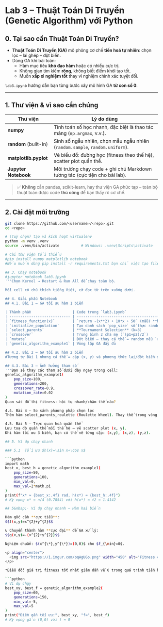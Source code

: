 # Lab 3 – Thuật Toán Di Truyền (Genetic Algorithm) với Python


## 0. Tại sao cần Thuật Toán Di Truyền?

- **Thuật Toán Di Truyền (GA)** mô phỏng cơ chế **tiến hoá tự nhiên**: chọn lọc – lai ghép – đột biến.  
- Dùng GA khi bài toán:
  * Hàm mục tiêu **khó đạo hàm** hoặc có nhiều cực trị.  
  * Không gian tìm kiếm **rộng**, không biết điểm khởi tạo tốt.  
  * Muốn **xấp xỉ nghiệm tốt** thay vì nghiệm chính xác tuyệt đối.

`lab3.ipynb` hướng dẫn bạn từng bước xây mô hình GA **từ con số 0**.

---

## 1. Thư viện & vì sao cần chúng

| Thư viện           | Lý do dùng                                                                                   |
|--------------------|----------------------------------------------------------------------------------------------|
| **numpy**          | Tính toán số học nhanh, đặc biệt là thao tác mảng (`np.argmax`, v.v.).                       |
| **random** (built-in) | Sinh số ngẫu nhiên, chọn mẫu ngẫu nhiên (`random.sample`, `random.uniform`).                |
| **matplotlib.pyplot** | Vẽ biểu đồ: đường học (fitness theo thế hệ), scatter plot quần thể.                         |
| **Jupyter Notebook**  | Môi trường chạy code + ghi chú Markdown tương tác (cực tiện cho bài lab).                  |

> ✅ **Không** cần pandas, scikit-learn, hay thư viện GA phức tạp – toàn bộ thuật toán được code **thủ công** để bạn thấy rõ cơ chế.

---

## 2. Cài đặt môi trường

```bash
git clone https://github.com/<username>/<repo>.git
cd <repo>

# (Tuỳ chọn) tạo và kích hoạt virtualenv
python -m venv .venv
source .venv/bin/activate          # Windows: .venv\Scripts\activate

# Cài thư viện tối thiểu
#pip install numpy matplotlib notebook
#Nếu muốn dùng pip install -r requirements.txt bạn chỉ việc tạo file yêu cầu.

## 3. Chạy notebook
#jupyter notebook lab3.ipynb
'''Chọn Kernel → Restart & Run All để chạy toàn bộ.

Mỗi cell có chú thích tiếng Việt, cứ đọc từ trên xuống dưới.

## 4. Giải phẫu Notebook
## 4.1. Bài 1 – GA tối ưu hàm 1 biến

| Thành phần                   | Code trong `lab3.ipynb`                                               | Giải thích nhanh                            |
| ---------------------------- | --------------------------------------------------------------------- | ------------------------------------------- |
| `fitness_function(x)`        | `return -(x**2) + 10*x + 50` (mẫu) **hoặc** `math.sin(x)+math.cos(x)` | Hàm mục tiêu, GA **muốn MAX** giá trị này.  |
| `initialize_population`      | Tạo danh sách `pop_size` số thực random                               | Quần thể khởi tạo.                          |
| `select_parents`             | **Tournament Selection** (k=3)                                        | Chọn cá thể tốt nhất trong 3 cá thể random. |
| `crossover`                  | Trung bình 2 cha mẹ (`(p1+p2)/2`)                                     | Sinh con mới.                               |
| `mutate`                     | Đột biến – thay cá thể = random nếu `rand < mutation_rate`            | Tạo đa dạng gen.                            |
| `genetic_algorithm_example1` | Vòng lặp GA đầy đủ                                                    | In kết quả & vẽ đồ thị tiến hoá.            |

## 4.2. Bài 2 – GA tối ưu hàm 2 biến
#Tương tự Bài 1 nhưng cá thể = cặp (x, y) và phương thức lai/đột biến xử lý 2 thành phần.

## 4.3. Bài 3 – Ảnh hưởng tham số
'''Bạn sẽ thay các tham số dưới đây ngay trong cell:
genetic_algorithm_example1(
    pop_size=100,
    generations=200,
    crossover_rate=0.9,
    mutation_rate=0.02
)
Quan sát đồ thị fitness: hội tụ nhanh/chậm thế nào?

4.4. Bài 4 – So sánh phương pháp chọn lọc
Thêm hàm select_parents_roulette (Roulette Wheel). Thay thế trong vòng lặp GA và đo tốc độ hội tụ so với Tournament.

4.5. Bài 5 – Trực quan hoá quần thể
Lưu toạ độ quần thể mỗi thế hệ → vẽ scatter plot (x, y).
Khi hàm tối ưu 3 biến, bạn có thể vẽ từng cặp: (x,y), (x,z), (y,z).

## 5. Ví dụ chạy nhanh

### 5.1  Tối ưu $h(x)=\sin x+\cos x$

```python
import math
best_x, best_h = genetic_algorithm_example1(
    pop_size=50,
    generations=100,
    min_val=0,
    max_val=2*math.pi
)
print(f"x* ≈ {best_x:.4f} rad, h(x*) ≈ {best_h:.4f}")
# Kỳ vọng x* ≈ π/4 (0.7854) với h(x*) ≈ √2 ≈ 1.4142

## 5&nbsp;· Ví dụ chạy nhanh — Hàm hai biến

Hàm gốc cần **cực tiểu**:  
$$f(x,y)=x^{2}+y^{2}$$

↳ Chuyển thành hàm **cực đại** để GA xử lý:  
$$g(x,y)=-(x^{2}+y^{2})$$

Nghiệm chuẩn: $(x^{\*},y^{\*})=(0,0)$ cho $f_{\min}=0$.

<p align="center">
  <img src="https://i.imgur.com/oqAgUGo.png" width="450" alt="Fitness chart">
</p>

*Biểu đồ: giá trị fitness tốt nhất giảm dần về 0 trong quá trình tiến hoá.*

```python
# Ví dụ chạy
best_xy, best_f = genetic_algorithm_example2(
    pop_size=60,
    generations=150,
    min_val=-5,
    max_val=5
)
print("Điểm gần tối ưu:", best_xy, "f≈", best_f)
# Kỳ vọng gần (0,0) với f ≈ 0









